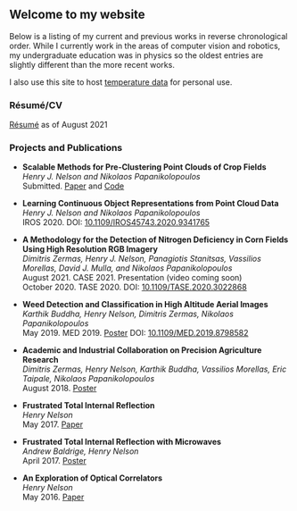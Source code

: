 ## Welcome to my website

Below is a listing of my current and previous works in reverse chronological order. While I currently work in the areas of computer vision and robotics, my undergraduate education was in physics so the oldest entries are slightly different than the more recent works.

I also use this site to host [temperature data](https://henryjnelson.com/lakeTemp) for personal use.

### Résumé/CV

[Résumé](resume.pdf) as of August 2021

### Projects and Publications

- **Scalable Methods for Pre-Clustering Point Clouds of Crop Fields**  
  _Henry J. Nelson and Nikolaos Papanikolopoulos_  
  Submitted. [Paper](https://arxiv.org/pdf/2107.10950.pdf) and [Code](https://github.com/hennels/CropPreClustering)

- **Learning Continuous Object Representations from Point Cloud Data**  
  _Henry J. Nelson and Nikolaos Papanikolopoulos_  
  IROS 2020. DOI: [10.1109/IROS45743.2020.9341765](https://doi.org/10.1109/IROS45743.2020.9341765)

- **A Methodology for the Detection of Nitrogen Deficiency in Corn Fields Using High Resolution RGB Imagery**  
  _Dimitris Zermas, Henry J. Nelson, Panagiotis Stanitsas, Vassilios Morellas, David J. Mulla, and Nikolaos Papanikolopoulos_  
  August 2021. CASE 2021. Presentation (video coming soon)  
  October 2020. TASE 2020. DOI: [10.1109/TASE.2020.3022868](https://doi.org/10.1109/TASE.2020.3022868)

- **Weed Detection and Classification in High Altitude Aerial Images**  
  _Karthik Buddha, Henry Nelson, Dimitris Zermas, Nikolaos Papanikolopoulos_  
  May 2019. MED 2019. [Poster](publications/posters/weedpipeline.pdf) DOI: [10.1109/MED.2019.8798582](https://doi.org/10.1109/MED.2019.8798582)

- **Academic and Industrial Collaboration on Precision Agriculture Research**  
  _Dimitris Zermas, Henry Nelson, Karthik Buddha, Vassilios Morellas, Eric Taipale, Nikolaos Papanikolopoulos_  
  August 2018. [Poster](publications/posters/MnCGA2018.pdf)
  
- **Frustrated Total Internal Reflection**  
  _Henry Nelson_  
  May 2017. [Paper](publications/papers/Evanescent_Microwaves.pdf)

- **Frustrated Total Internal Reflection with Microwaves**  
  _Andrew Baldrige, Henry Nelson_  
  April 2017. [Poster](publications/posters/EvanescentMicrowaves.pdf)

- **An Exploration of Optical Correlators**  
  _Henry Nelson_  
  May 2016. [Paper](publications/papers/FraunhofferConvolution.pdf)
